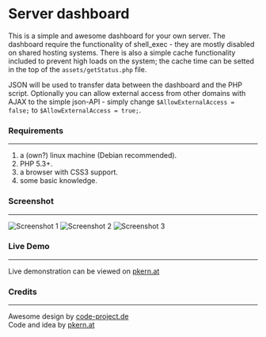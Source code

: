 # Server dashboard

This is a simple and awesome dashboard for your own server. The dashboard require the functionality of shell_exec - they are mostly disabled on shared hosting systems. There is also a simple cache functionality included to prevent high loads on the system; the cache time can be setted in the top of the `assets/getStatus.php` file.

JSON will be used to transfer data between the dashboard and the PHP script. Optionally you can allow external access from other domains with AJAX to the simple json-API - simply change `$AllowExternalAccess = false;` to `$AllowExternalAccess = true;`.

### Requirements
---
1. a (own?) linux machine (Debian recommended).
2. PHP 5.3+.
3. a browser with CSS3 support.
4. some basic knowledge.

### Screenshot
---
![Screenshot 1](https://raw.github.com/patschi/serverdashboard/master/ServerOverview1.png "Screenshot 1")
![Screenshot 2](https://raw.github.com/patschi/serverdashboard/master/ServerOverview2.png "Screenshot 2")
![Screenshot 3](https://raw.github.com/patschi/serverdashboard/master/ServerOverview3.png "Screenshot 3")

### Live Demo
---
Live demonstration can be viewed on <a href="http://serverdashboard.pkern.at" target="_blank">pkern.at</a>


### Credits
---
Awesome design by <a href="http://code-project.de" target="_blank">code-project.de</a><br />
Code and idea by <a href="http://pkern.at" target="_blank">pkern.at</a>